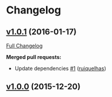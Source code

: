 # Changelog

## [v1.0.1](https://github.com/ruiquelhas/lafayette/tree/v1.0.1) (2016-01-17)
[Full Changelog](https://github.com/ruiquelhas/lafayette/compare/v1.0.0...v1.0.1)

**Merged pull requests:**

- Update dependencies [\#1](https://github.com/ruiquelhas/lafayette/pull/1) ([ruiquelhas](https://github.com/ruiquelhas))

## [v1.0.0](https://github.com/ruiquelhas/lafayette/tree/v1.0.0) (2015-12-20)
